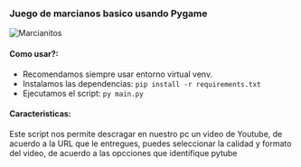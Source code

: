 ### Juego de marcianos basico usando Pygame ###

![Marcianitos](https://github.com/vhngroup/Pygame_Exercise/Marcianitos/blob/main/static/example.png)

#### Como usar?: ####
* Recomendamos siempre usar entorno virtual venv.
* Instalamos las dependencias: ``` pip install -r requirements.txt ```
* Ejecutamos el script: ``` py main.py ```

#### Caracteristicas: ####
Este script nos permite descragar en nuestro pc un video de Youtube, de acuerdo a la URL que le entregues, puedes seleccionar la calidad y formato del video, de acuerdo a las opcciones que identifique pytube